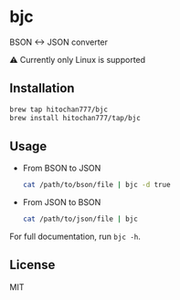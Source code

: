 # bjc

BSON <-> JSON converter

:warning: Currently only Linux is supported

## Installation

```bash
brew tap hitochan777/bjc
brew install hitochan777/tap/bjc
```

## Usage

* From BSON to JSON
  ```bash
  cat /path/to/bson/file | bjc -d true
  ```
  
* From JSON to BSON
  ```bash
  cat /path/to/json/file | bjc
  ```
  
For full documentation, run `bjc -h`.

## License
MIT
